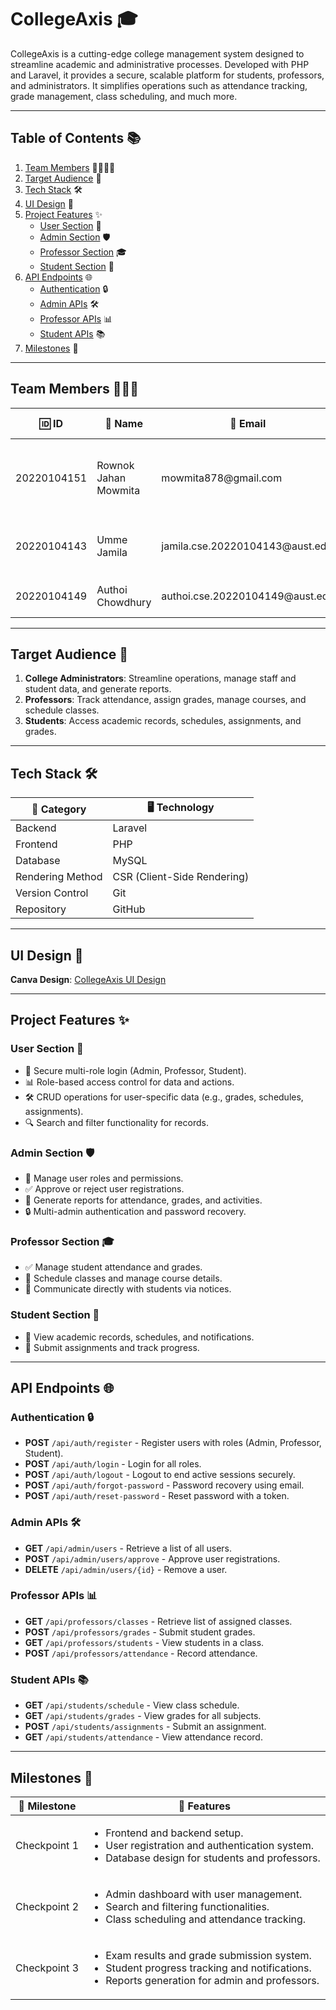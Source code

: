 # **CollegeAxis 🎓**

CollegeAxis is a cutting-edge college management system designed to streamline academic and administrative processes. Developed with PHP and Laravel, it provides a secure, scalable platform for students, professors, and administrators. It simplifies operations such as attendance tracking, grade management, class scheduling, and much more.

---

## **Table of Contents** 📚
1. [Team Members](#team-members) 👩‍💻👨‍💻
2. [Target Audience](#target-audience) 🎯
3. [Tech Stack](#tech-stack) 🛠️
4. [UI Design](#ui-design) 🎨
5. [Project Features](#project-features) ✨
   - [User Section](#user-section) 👥
   - [Admin Section](#admin-section) 🛡️
   - [Professor Section](#professor-section) 🎓
   - [Student Section](#student-section) 📘
6. [API Endpoints](#api-endpoints) 🌐
   - [Authentication](#authentication) 🔒
   - [Admin APIs](#admin-apis) 🛠️
   - [Professor APIs](#professor-apis) 📊
   - [Student APIs](#student-apis) 📚
7. [Milestones](#milestones) 🏁

---

## **Team Members** 🧑‍🤝‍🧑
<table>
  <thead>
    <tr>
      <th>🆔 ID</th>
      <th>👤 Name</th>
      <th>📧 Email</th>
      <th>🐱 GitHub</th>
      <th>🛠️ Role</th>
    </tr>
  </thead>
  <tbody>
    <tr>
      <td>20220104151</td>
      <td>Rownok Jahan Mowmita</td>
      <td>mowmita878@gmail.com</td>
      <td>Rownok</td>
      <td>Lead Developer (Frontend + Backend) 👩‍💻</td>
    </tr>
    <tr>
      <td>20220104143</td>
      <td>Umme Jamila</td>
      <td>jamila.cse.20220104143@aust.edu</td>
      <td>jamila143</td>
      <td>Frontend + Backend 🛠️</td>
    </tr>
    <tr>
      <td>20220104149</td>
      <td>Authoi Chowdhury</td>
      <td>authoi.cse.20220104149@aust.edu</td>
      <td>Authoi</td>
      <td>Frontend Developer 🎨</td>
    </tr>
  </tbody>
</table>

---

## **Target Audience** 🎯
1. **College Administrators**: Streamline operations, manage staff and student data, and generate reports.  
2. **Professors**: Track attendance, assign grades, manage courses, and schedule classes.  
3. **Students**: Access academic records, schedules, assignments, and grades.  

---

## **Tech Stack** 🛠️
<table>
  <thead>
    <tr>
      <th>📂 Category</th>
      <th>🖥️ Technology</th>
    </tr>
  </thead>
  <tbody>
    <tr>
      <td>Backend</td>
      <td>Laravel</td>
    </tr>
    <tr>
      <td>Frontend</td>
      <td>PHP</td>
    </tr>
    <tr>
      <td>Database</td>
      <td>MySQL</td>
    </tr>
    <tr>
      <td>Rendering Method</td>
      <td>CSR (Client-Side Rendering)</td>
    </tr>
    <tr>
      <td>Version Control</td>
      <td>Git</td>
    </tr>
    <tr>
      <td>Repository</td>
      <td>GitHub</td>
    </tr>
  </tbody>
</table>

---

## **UI Design** 🎨
**Canva Design**: [CollegeAxis UI Design](https://www.canva.com/design/DAGcjchGX0w/9iNz5qcqHhUsYvSCKEK9Pg/edit?utm_content=DAGcjchGX0w&utm_campaign=designshare&utm_medium=link2&utm_source=sharebutton)  

---

## **Project Features** ✨

### **User Section** 👥
- 🔐 Secure multi-role login (Admin, Professor, Student).  
- 📊 Role-based access control for data and actions.  
- 🛠️ CRUD operations for user-specific data (e.g., grades, schedules, assignments).  
- 🔍 Search and filter functionality for records.  

### **Admin Section** 🛡️
- 👥 Manage user roles and permissions.  
- ✅ Approve or reject user registrations.  
- 📑 Generate reports for attendance, grades, and activities.  
- 🔒 Multi-admin authentication and password recovery.  

### **Professor Section** 🎓
- ✅ Manage student attendance and grades.  
- 📅 Schedule classes and manage course details.  
- 📢 Communicate directly with students via notices.  

### **Student Section** 📘
- 📖 View academic records, schedules, and notifications.  
- 📝 Submit assignments and track progress.  

---

## **API Endpoints** 🌐

### **Authentication** 🔒
- **POST** `/api/auth/register` - Register users with roles (Admin, Professor, Student).  
- **POST** `/api/auth/login` - Login for all roles.  
- **POST** `/api/auth/logout` - Logout to end active sessions securely.  
- **POST** `/api/auth/forgot-password` - Password recovery using email.  
- **POST** `/api/auth/reset-password` - Reset password with a token.

### **Admin APIs** 🛠️
- **GET** `/api/admin/users` - Retrieve a list of all users.  
- **POST** `/api/admin/users/approve` - Approve user registrations.  
- **DELETE** `/api/admin/users/{id}` - Remove a user.  

### **Professor APIs** 📊
- **GET** `/api/professors/classes` - Retrieve list of assigned classes.  
- **POST** `/api/professors/grades` - Submit student grades.  
- **GET** `/api/professors/students` - View students in a class.  
- **POST** `/api/professors/attendance` - Record attendance.  

### **Student APIs** 📚
- **GET** `/api/students/schedule` - View class schedule.  
- **GET** `/api/students/grades` - View grades for all subjects.  
- **POST** `/api/students/assignments` - Submit an assignment.  
- **GET** `/api/students/attendance` - View attendance record.  

---

## **Milestones** 🏁
<table>
  <thead>
    <tr>
      <th>🎯 Milestone</th>
      <th>📜 Features</th>
    </tr>
  </thead>
  <tbody>
    <tr>
      <td>Checkpoint 1</td>
      <td>
        <ul>
          <li>Frontend and backend setup.</li>
          <li>User registration and authentication system.</li>
          <li>Database design for students and professors.</li>
        </ul>
      </td>
    </tr>
    <tr>
      <td>Checkpoint 2</td>
      <td>
        <ul>
          <li>Admin dashboard with user management.</li>
          <li>Search and filtering functionalities.</li>
          <li>Class scheduling and attendance tracking.</li>
        </ul>
      </td>
    </tr>
    <tr>
      <td>Checkpoint 3</td>
      <td>
        <ul>
          <li>Exam results and grade submission system.</li>
          <li>Student progress tracking and notifications.</li>
          <li>Reports generation for admin and professors.</li>
        </ul>
      </td>
    </tr>
  </tbody>
</table>

